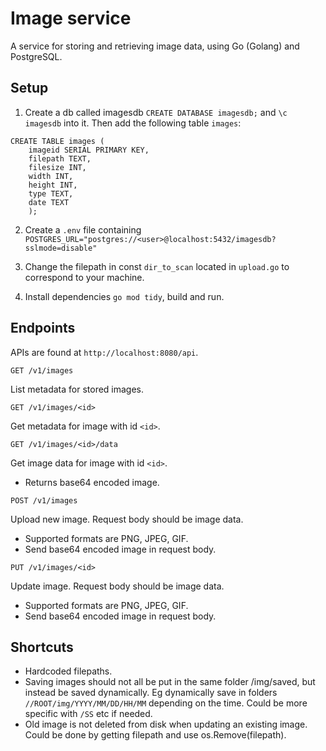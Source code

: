 # Image service
A service for storing and retrieving image data, using Go (Golang) and PostgreSQL.

## Setup 
1) Create a db called imagesdb `CREATE DATABASE imagesdb;` and `\c imagesdb` into it. Then add the following table `images`:
```
CREATE TABLE images (
    imageid SERIAL PRIMARY KEY,
    filepath TEXT,
    filesize INT,
    width INT,
    height INT,
    type TEXT,
    date TEXT
    );
```

2) Create a `.env` file containing `POSTGRES_URL="postgres://<user>@localhost:5432/imagesdb?sslmode=disable"` 

3) Change the filepath in const `dir_to_scan` located in `upload.go` to correspond to your machine.
4) Install dependencies `go mod tidy`, build and run. 


## Endpoints
APIs are found at `http://localhost:8080/api`. 

`GET /v1/images`

List metadata for stored images.

`GET /v1/images/<id>`

Get metadata for image with id `<id>`.

`GET /v1/images/<id>/data`

Get image data for image with id `<id>`.
* Returns base64 encoded image.

`POST /v1/images`

Upload new image. Request body should be image data.
* Supported formats are PNG, JPEG, GIF.
* Send base64 encoded image in request body.  

`PUT /v1/images/<id>`

Update image. Request body should be image data.
* Supported formats are PNG, JPEG, GIF.
* Send base64 encoded image in request body.

## Shortcuts
* Hardcoded filepaths.
* Saving images should not all be put in the same folder /img/saved, but instead be saved dynamically.
Eg dynamically save in folders `//ROOT/img/YYYY/MM/DD/HH/MM` depending on the time. Could be more specific with `/SS` etc if needed.
* Old image is not deleted from disk when updating an existing image. 
Could be done by getting filepath and use os.Remove(filepath).